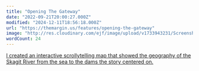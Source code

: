 ```yaml
---
title: "Opening The Gateway"
date: "2022-09-21T20:00:27.000Z"
modified: "2024-12-11T18:56:18.000Z"
url: "https://themargin.us/features/opening-the-gateway"
image: "http://res.cloudinary.com/ejf/image/upload/v1733943231/Screenshot_2024-12-11_at_1.53.30_PM.png"
wordCount: 24
---
```

[I created an interactive scrollytelling map that showed the geography of the Skagit River from the sea to the dams the story centered on.](https://themargin.us/features/opening-the-gateway)